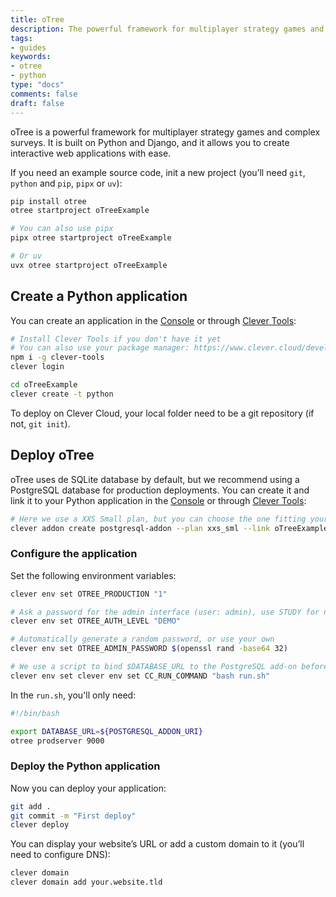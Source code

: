 ```yaml
---
title: oTree
description: The powerful framework for multiplayer strategy games and complex surveys
tags:
- guides
keywords:
- otree
- python
type: "docs"
comments: false
draft: false
---
```


oTree is a powerful framework for multiplayer strategy games and complex surveys. It is built on Python and Django, and it allows you to create interactive web applications with ease.

If you need an example source code, init a new project (you’ll need `git`, `python` and `pip`, `pipx` or `uv`):

```bash
pip install otree
otree startproject oTreeExample

# You can also use pipx
pipx otree startproject oTreeExample

# Or uv
uvx otree startproject oTreeExample
```

## Create a Python application

You can create an application in the [Console](https://console.clever-cloud.com) or through [Clever Tools](https://github.com/CleverCloud/clever-tools/):

```bash
# Install Clever Tools if you don't have it yet
# You can also use your package manager: https://www.clever.cloud/developers/doc/cli/install/
npm i -g clever-tools
clever login

cd oTreeExample
clever create -t python
```

To deploy on Clever Cloud, your local folder need to be a git repository (if not, `git init`).

## Deploy oTree

oTree uses de SQLite database by default, but we recommend using a PostgreSQL database for production deployments. You can create it and link it to your Python application in the [Console](https://console.clever-cloud.com) or through [Clever Tools](https://github.com/CleverCloud/clever-tools/):

```bash
# Here we use a XXS Small plan, but you can choose the one fitting your needs
clever addon create postgresql-addon --plan xxs_sml --link oTreeExample oTreePg
```

### Configure the application

Set the following environment variables:

```bash
clever env set OTREE_PRODUCTION "1"

# Ask a password for the admin interface (user: admin), use STUDY for no login
clever env set OTREE_AUTH_LEVEL "DEMO"

# Automatically generate a random password, or use your own
clever env set OTREE_ADMIN_PASSWORD $(openssl rand -base64 32)

# We use a script to bind $DATABASE_URL to the PostgreSQL add-on before starting the server
clever env set clever env set CC_RUN_COMMAND "bash run.sh"
```

In the `run.sh`, you'll only need:

```bash
#!/bin/bash

export DATABASE_URL=${POSTGRESQL_ADDON_URI}
otree prodserver 9000
```

### Deploy the Python application

Now you can deploy your application:

```bash
git add .
git commit -m "First deploy"
clever deploy
```

You can display your website’s URL or add a custom domain to it (you’ll need to configure DNS):

```bash
clever domain
clever domain add your.website.tld
```

